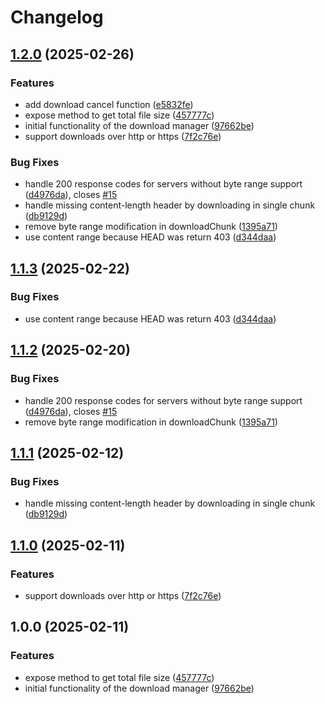 # Changelog

## [1.2.0](https://github.com/LightConsultingInc/downloadr/compare/v1.1.3...v1.2.0) (2025-02-26)


### Features

* add download cancel function ([e5832fe](https://github.com/LightConsultingInc/downloadr/commit/e5832fe82f74ceeb8c67bfc2753ba8adb79f4bd4))
* expose method to get total file size ([457777c](https://github.com/LightConsultingInc/downloadr/commit/457777cd25354f288d8da7d285324aef17a72cd9))
* initial functionality of the download manager ([97662be](https://github.com/LightConsultingInc/downloadr/commit/97662bef3352f82b60dea7804dd08a0b9afc224e))
* support downloads over http or https ([7f2c76e](https://github.com/LightConsultingInc/downloadr/commit/7f2c76e60f31772038a0ccf34231ddadcbe721f3))


### Bug Fixes

* handle 200 response codes for servers without byte range support ([d4976da](https://github.com/LightConsultingInc/downloadr/commit/d4976dadca941d76701160e73426bba6b757d77a)), closes [#15](https://github.com/LightConsultingInc/downloadr/issues/15)
* handle missing content-length header by downloading in single chunk ([db9129d](https://github.com/LightConsultingInc/downloadr/commit/db9129d64eaa3ffe32b2aac867d2b28edbea839d))
* remove byte range modification in downloadChunk ([1395a71](https://github.com/LightConsultingInc/downloadr/commit/1395a71e22e4a1da339c8874f3e61dd1d24d9d09))
* use content range because HEAD was return 403 ([d344daa](https://github.com/LightConsultingInc/downloadr/commit/d344daada2027d1897e4a3f196b1508a3764cab5))

## [1.1.3](https://github.com/LightConsultingInc/downloadr/compare/v1.1.2...v1.1.3) (2025-02-22)


### Bug Fixes

* use content range because HEAD was return 403 ([d344daa](https://github.com/LightConsultingInc/downloadr/commit/d344daada2027d1897e4a3f196b1508a3764cab5))

## [1.1.2](https://github.com/LightConsultingInc/downloadr/compare/v1.1.1...v1.1.2) (2025-02-20)


### Bug Fixes

* handle 200 response codes for servers without byte range support ([d4976da](https://github.com/LightConsultingInc/downloadr/commit/d4976dadca941d76701160e73426bba6b757d77a)), closes [#15](https://github.com/LightConsultingInc/downloadr/issues/15)
* remove byte range modification in downloadChunk ([1395a71](https://github.com/LightConsultingInc/downloadr/commit/1395a71e22e4a1da339c8874f3e61dd1d24d9d09))

## [1.1.1](https://github.com/LightConsultingInc/downloadr/compare/v1.1.0...v1.1.1) (2025-02-12)


### Bug Fixes

* handle missing content-length header by downloading in single chunk ([db9129d](https://github.com/LightConsultingInc/downloadr/commit/db9129d64eaa3ffe32b2aac867d2b28edbea839d))

## [1.1.0](https://github.com/LightConsultingInc/downloadr/compare/v1.0.0...v1.1.0) (2025-02-11)


### Features

* support downloads over http or https ([7f2c76e](https://github.com/LightConsultingInc/downloadr/commit/7f2c76e60f31772038a0ccf34231ddadcbe721f3))

## 1.0.0 (2025-02-11)


### Features

* expose method to get total file size ([457777c](https://github.com/LightConsultingInc/downloadr/commit/457777cd25354f288d8da7d285324aef17a72cd9))
* initial functionality of the download manager ([97662be](https://github.com/LightConsultingInc/downloadr/commit/97662bef3352f82b60dea7804dd08a0b9afc224e))
